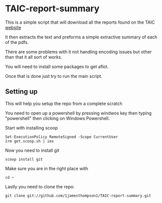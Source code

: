 ﻿# TAIC-report-summary

This is a simple script that will download all the reports found on the TAIC [website](https://www.taic.org.nz/inquiries?order=field_publication_date_value&sort=desc&keyword=&date_filter%5Bmin%5D%5Bdate%5D=&date_filter%5Bmax%5D%5Bdate%5D=&publication_date%5Bmin%5D%5Bdate%5D=&publication_date%5Bmax%5D%5Bdate%5D=&status%5B0%5D=12)

It then extracts the text and preforms a simple extractive summary of each of the pdfs.

There are some problems with it not handling encoding issues but other than that it all sort of works.

You will need to install some packages to get aflot.

Once that is done just try to run the main script.

## Setting up

This will help you setup the repo from a complete scratch

You need to open up a powershell by pressing windwos key then typing "powershell" then clicking on Windows Powershell.

Start with installing scoop
```
Set-ExecutionPolicy RemoteSigned -Scope CurrentUser
irm get.scoop.sh | iex
```

Now you need to install git
```
scoop install git
```

Make sure you are in the right place with
```
cd ~
```

Lastly you need to clone the repo:
```
git clone git://github.com/1jamesthompson1/TAIC-report-summary.git
```
